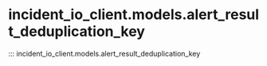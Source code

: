 # incident_io_client.models.alert_result_deduplication_key

::: incident_io_client.models.alert_result_deduplication_key
